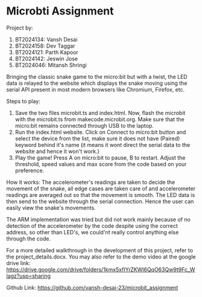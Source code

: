 # Microbti Assignment

Project by:
1) BT2024134: Vansh Desai
2) BT2024158: Dev Taggar
3) BT2024121: Parth Kapoor
4) BT2024142: Jeswin Jose
5) BT2024046: Mitansh Shringi

Bringing the classic snake game to the micro:bit but with a twist, the LED data is relayed to the website which displays the snake moving using the serial API present in most modern browsers like Chromium, Firefox, etc.

Steps to play:
1) Save the two files microbit.ts and index.html. Now, flash the microbit with the microbit.ts from makecode.microbit.org. Make sure that the micro:bit remains connected through USB to the laptop.
2) Run the index.html website. Click on Connect to micro:bit button and select the device from the list, make sure it does not have (Paired) keyword behind it's name (it means it wont direct the serial data to the website and hence it won't work.)
3) Play the game! Press A on micro:bit to pause, B to restart. Adjust the threshold, speed values and max score from the code based on your preference.

How it works:
The accelerometer's readings are taken to decide the movement of the snake, all edge cases are taken care of and accelerometer readings are averaged out so that the movement is smooth. The LED data is then send to the website through the serial connection. Hence the user can easily view the snake's movements.

The ARM implementation was tried but did not work mainly because of no detection of the accelerometer by the code despite using the correct address, so other than LED's, we could'nt really control anything else through the code.

For a more detailed walkthrough in the development of this project, refer to the project_details.docx. You may also refer to the demo video at the google drive link: https://drive.google.com/drive/folders/1kmx5xfIYrZKWl6QqO63Qw9t9Fc_Wlagz?usp=sharing

Github Link:
https://github.com/vansh-desai-23/microbit_assignment
